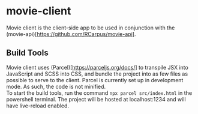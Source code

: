 # movie-client
Movie client is the client-side app to be used in conjunction with the (movie-api)[https://github.com/RCarpus/movie-api].  
## Build Tools
Movie client uses (Parcel)[https://parceljs.org/docs/] to transpile JSX into JavaScript and SCSS into CSS, and bundle the project into as few files as possible to serve to the client. Parcel is currently set up in development mode. As such, the code is not minified.  
To start the build tools, run the command `npx parcel src/index.html` in the powershell terminal. The project will be hosted at localhost:1234 and will have live-reload enabled.
